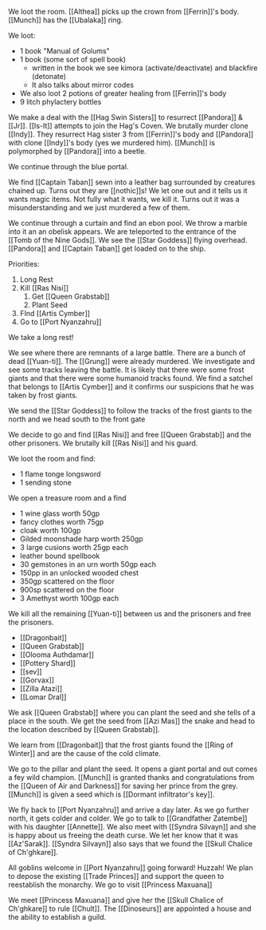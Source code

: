 We loot the room. [[Althea]] picks up the crown from [[Ferrin]]'s body. [[Munch]] has the [[Ubalaka]] ring.

We loot:
- 1 book "Manual of Golums"
- 1 book (some sort of spell book)
	- written in the book we see kimora (activate/deactivate) and blackfire (detonate)
	- It also talks about mirror codes
- We also loot 2 potions of greater healing from [[Ferrin]]'s body
- 9 litch phylactery bottles

We make a deal with the [[Hag Swin Sisters]] to resurrect [[Pandora]] & [[Jr]]. [[Is-It]] attempts to join the Hag's Coven. We brutally murder clone [[Indy]]. They resurrect Hag sister 3 from [[Ferrin]]'s body and [[Pandora]] with clone [[Indy]]'s body (yes we murdered him). [[Munch]] is polymorphed by [[Pandora]] into a beetle.

We continue through the blue portal.

We find [[Captain Taban]] sewn into a leather bag surrounded by creatures chained up. Turns out they are [[nothic]]s! We let one out and it tells us it wants magic items. Not fully what it wants, we kill it. Turns out it was a misunderstanding and we just murdered a few of them.

We continue through a curtain and find an ebon pool. We throw a marble into it an an obelisk appears. We are teleported to the entrance of the [[Tomb of the Nine Gods]]. We see the [[Star Goddess]] flying overhead. [[Pandora]] and [[Captain Taban]] get loaded on to the ship.

Priorities:
1. Long Rest
2. Kill [[Ras Nisi]]
	1. Get [[Queen Grabstab]]
	2. Plant Seed
3. FInd [[Artis Cymber]]
4. Go to [[Port Nyanzahru]]

We take a long rest!

We see where there are remnants of a large battle. There are a bunch of dead [[Yuan-ti]]. The [[Grung]] were already murdered. We investigate and see some tracks leaving the battle. It is likely that there were some frost giants and that there were some humanoid tracks found. We find a satchel that belongs to [[Artis Cymber]] and it confirms our suspicions that he was taken by frost giants.

We send the [[Star Goddess]] to follow the tracks of the frost giants to the north and we head south to the front gate

We decide to go and find [[Ras Nisi]] and free [[Queen Grabstab]] and the other prisoners. We brutally kill [[Ras Nisi]] and his guard.

We loot the room and find:
- 1 flame tonge longsword
- 1 sending stone

We open a treasure room and a find
- 1 wine glass worth 50gp
- fancy clothes worth 75gp
- cloak worth 100gp
- Gilded moonshade harp worth 250gp
- 3 large cusions worth 25gp each
- leather bound spellbook
- 30 gemstones in an urn worth 50gp each
- 150pp in an unlocked wooded chest
- 350gp scattered on the floor
- 900sp scattered on the floor
- 3 Amethyst worth 100gp each

We kill all the remaining [[Yuan-ti]] between us and the prisoners and free the prisoners.

- [[Dragonbait]]
- [[Queen Grabstab]]
- [[Olooma Authdamar]]
- [[Pottery Shard]]
- [[sev]]
- [[Gorvax]]
- [[Zilla Atazi]]
- [[Lomar Dral]]

We ask [[Queen Grabstab]] where you can plant the seed and she tells of a place in the south. We get the seed from [[Azi Mas]] the snake and head to the location described by [[Queen Grabstab]].

We learn from [[Dragonbait]] that the frost giants found the [[Ring of Winter]] and are the cause of the cold climate.

We go to the pillar and plant the seed. It opens a giant portal and out comes a fey wild champion. [[Munch]] is granted thanks and congratulations from the [[Queen of Air and Darkness]] for saving her prince from the grey. [[Munch]] is given a seed which is [[Dormant infiltrator's key]].

We fly back to [[Port Nyanzahru]] and arrive a day later. As we go further north, it gets colder and colder. We go to talk to [[Grandfather Zatembe]] with his daughter [[Annette]]. We also meet with [[Syndra Silvayn]] and she is happy about us freeing the death curse. We let her know that it was [[Az'Sarak]]. [[Syndra Silvayn]] also says that we found the [[Skull Chalice of Ch'ghkare]].

All goblins welcome in [[Port Nyanzahru]] going forward! Huzzah! We plan to depose the existing [[Trade Princes]] and support the queen to reestablish the monarchy. We go to visit [[Princess Maxuana]]

We meet [[Princess Maxuana]] and give her the [[Skull Chalice of Ch'ghkare]] to rule [[Chult]]. The [[Dinoseurs]] are appointed a house and the ability to establish a guild.